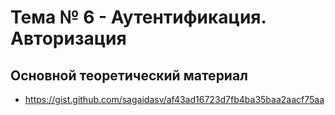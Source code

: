 # Тема № 6 - Аутентификация. Авторизация


## Основной теоретический материал	

- https://gist.github.com/sagaidasv/af43ad16723d7fb4ba35baa2aacf75aa



